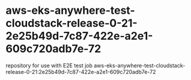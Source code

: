 # aws-eks-anywhere-test-cloudstack-release-0-21-2e25b49d-7c87-422e-a2e1-609c720adb7e-72
repository for use with E2E test job aws-eks-anywhere-test-cloudstack-release-0-21:2e25b49d-7c87-422e-a2e1-609c720adb7e-72
